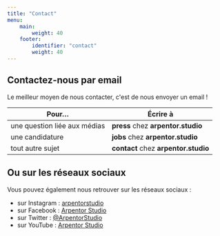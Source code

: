 ```yaml
---
title: "Contact"
menu:
    main:
        weight: 40
    footer:
        identifier: "contact"
        weight: 40
---
```

<section>

## Contactez-nous par email

Le meilleur moyen de nous contacter, c'est de nous envoyer un email !

| Pour… | Écrire à |
| -- | -- |
| une question liée aux médias | **press** chez **arpentor.studio** |
| une candidature | **jobs** chez **arpentor.studio** |
| tout autre sujet | **contact** chez **arpentor.studio** |
</section>

<section>

## Ou sur les réseaux sociaux

Vous pouvez également nous retrouver sur les réseaux sociaux :

- sur Instagram : [arpentorstudio](https://www.instagram.com/arpentorstudio/)
- sur Facebook : [Arpentor Studio](https://www.facebook.com/Arpentor-Studio-100396392569735)
- sur Twitter : [@ArpentorStudio](https://twitter.com/ArpentorStudio)
- sur YouTube : [Arpentor Studio](https://www.youtube.com/channel/UC5O0siehXk70Qp112X5M0Ag)

</section>
